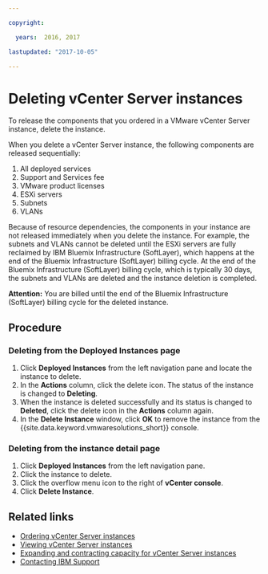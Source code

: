 ```yaml
---

copyright:

  years:  2016, 2017

lastupdated: "2017-10-05"

---
```


# Deleting vCenter Server instances

To release the components that you ordered in a VMware vCenter Server instance, delete the instance.

When you delete a vCenter Server instance, the following components are released sequentially:
1. All deployed services
2. Support and Services fee
3. VMware product licenses
4. ESXi servers
5. Subnets
6. VLANs

Because of resource dependencies, the components in your instance are not released immediately when you delete the instance. For example, the subnets and VLANs cannot be deleted until the ESXi servers are fully reclaimed by IBM Bluemix Infrastructure (SoftLayer), which happens at the end of the Bluemix Infrastructure (SoftLayer) billing cycle. At the end of the Bluemix Infrastructure (SoftLayer) billing cycle, which is typically 30 days, the subnets and VLANs are deleted and the instance deletion is completed.

**Attention:** You are billed until the end of the Bluemix Infrastructure (SoftLayer) billing cycle for the deleted instance.

## Procedure

### Deleting from the Deployed Instances page

1. Click **Deployed Instances** from the left navigation pane and locate the instance to delete.
2. In the **Actions** column, click the delete icon. The status of the instance is changed to **Deleting**.
3. When the instance is deleted successfully and its status is changed to **Deleted**, click the delete icon in the **Actions** column again.
4. In the **Delete Instance** window, click **OK** to remove the instance from the {{site.data.keyword.vmwaresolutions_short}} console.

### Deleting from the instance detail page

1. Click **Deployed Instances** from the left navigation pane.
2. Click the instance to delete.
3. Click the overflow menu icon to the right of **vCenter console**.
4. Click **Delete Instance**.

## Related links

* [Ordering vCenter Server instances](vc_orderinginstance.html)
* [Viewing vCenter Server instances](vc_viewinginstances.html)
* [Expanding and contracting capacity for vCenter Server instances](vc_addingremovingservers.html)
* [Contacting IBM Support](../vmonic/trbl_support.html)
